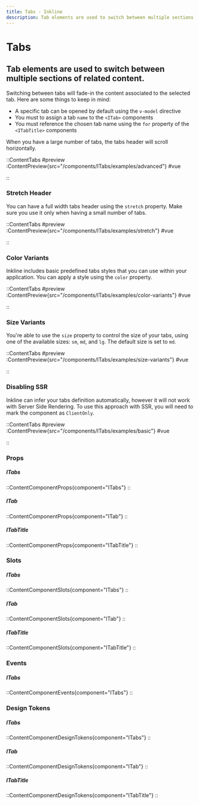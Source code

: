 ```yaml
---
title: Tabs - Inkline
description: Tab elements are used to switch between multiple sections of related content. 
---
```


# Tabs
## Tab elements are used to switch between multiple sections of related content. 

Switching between tabs will fade-in the content associated to the selected tab. Here are some things to keep in mind:
- A specific tab can be opened by default using the `v-model` directive
- You must to assign a tab `name` to the `<ITab>` components
- You must reference the chosen tab name using the `for` property of the `<ITabTitle>` components

When you have a large number of tabs, the tabs header will scroll horizontally.

::ContentTabs
#preview
:ContentPreview{src="/components/ITabs/examples/advanced"}
#vue
<!-- Autodocs{src="@inkline/inkline/components/ITabs/examples/advanced.raw.vue" lang="vue"} -->
::

### Stretch Header
You can have a full width tabs header using the `stretch` property. Make sure you use it only when having a small number of tabs.

::ContentTabs
#preview
:ContentPreview{src="/components/ITabs/examples/stretch"}
#vue
<!-- Autodocs{src="@inkline/inkline/components/ITabs/examples/stretch.raw.vue" lang="vue"} -->
::

### Color Variants
Inkline includes basic predefined tabs styles that you can use within your application. You can apply a style using the `color` property.

::ContentTabs
#preview
:ContentPreview{src="/components/ITabs/examples/color-variants"}
#vue
<!-- Autodocs{src="@inkline/inkline/components/ITabs/examples/color-variants.raw.vue" lang="vue"} -->
::

### Size Variants
You're able to use the `size` property to control the size of your tabs, using one of the available sizes: `sm`, `md`, and `lg`. 
The default size is set to `md`.

::ContentTabs
#preview
:ContentPreview{src="/components/ITabs/examples/size-variants"}
#vue
<!-- Autodocs{src="@inkline/inkline/components/ITabs/examples/size-variants.raw.vue" lang="vue"} -->
::

### Disabling SSR
Inkline can infer your tabs definition automatically, however it will not work with Server Side Rendering. To use this approach with SSR, you will need to mark the component as `ClientOnly`. 

::ContentTabs
#preview
:ContentPreview{src="/components/ITabs/examples/basic"}
#vue
<!-- Autodocs{src="@inkline/inkline/components/ITabs/examples/basic.raw.vue" lang="vue"} -->
::

### Props
##### ITabs
::ContentComponentProps{component="ITabs"}
::
##### ITab
::ContentComponentProps{component="ITab"}
::
##### ITabTitle
::ContentComponentProps{component="ITabTitle"}
::

### Slots
##### ITabs
::ContentComponentSlots{component="ITabs"}
::
##### ITab
::ContentComponentSlots{component="ITab"}
::
##### ITabTitle
::ContentComponentSlots{component="ITabTitle"}
::

### Events
##### ITabs
::ContentComponentEvents{component="ITabs"}
::

### Design Tokens
##### ITabs
::ContentComponentDesignTokens{component="ITabs"}
::
##### ITab
::ContentComponentDesignTokens{component="ITab"}
::
##### ITabTitle
::ContentComponentDesignTokens{component="ITabTitle"}
::

